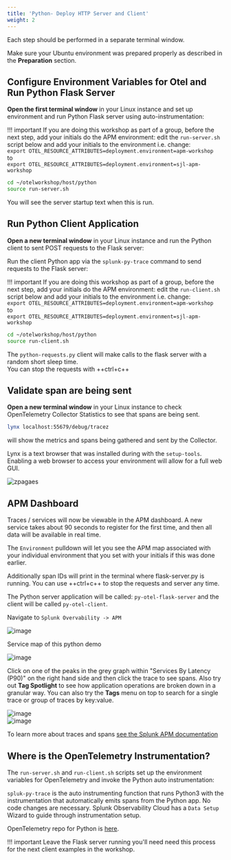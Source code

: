 ```yaml
---
title: 'Python- Deploy HTTP Server and Client'
weight: 2
---
```


Each step should be performed in a separate terminal window.

Make sure your Ubuntu environment was prepared properly as described in the **Preparation** section.  

## Configure Environment Variables for Otel and Run Python Flask Server

**Open the first terminal window** in your Linux instance and set up environment and run Python Flask server using auto-instrumentation:

!!! important
    If you are doing this workshop as part of a group, before the next step, add your initials do the APM environment:
    edit the `run-server.sh` script below and add your initials to the environment i.e. change:  
    `export OTEL_RESOURCE_ATTRIBUTES=deployment.environment=apm-workshop`  
    to    
    `export OTEL_RESOURCE_ATTRIBUTES=deployment.environment=sjl-apm-workshop`  

```bash
cd ~/otelworkshop/host/python
source run-server.sh
```

You will see the server startup text when this is run.

## Run Python Client Application

**Open a new terminal window** in your Linux instance and run the Python client to sent POST requests to the Flask server:  

Run the client Python app via the `splunk-py-trace` command to send requests to the Flask server:  

!!! important
    If you are doing this workshop as part of a group, before the next step, add your initials do the APM environment:
    edit the `run-client.sh` script below and add your initials to the environment i.e. change:  
    `export OTEL_RESOURCE_ATTRIBUTES=deployment.environment=apm-workshop`  
    to    
    `export OTEL_RESOURCE_ATTRIBUTES=deployment.environment=sjl-apm-workshop`  

```bash
cd ~/otelworkshop/host/python
source run-client.sh
```

The `python-requests.py` client will make calls to the flask server with a random short sleep time.  
You can stop the requests with ++ctrl+c++

## Validate span are being sent

**Open a new terminal window** in your Linux instance to check OpenTelemetry Collector Statistics to see that spans are being sent.

```bash
lynx localhost:55679/debug/tracez
```
will show the metrics and spans being gathered and sent by the Collector.  

Lynx is a text browser that was installed during with the `setup-tools`. Enabling a web browser to access your environment will allow for a full web GUI.  

![zpagaes](../../../images/06-zpages.png)

## APM Dashboard

Traces / services will now be viewable in the APM dashboard. A new service takes about 90 seconds to register for the first time, and then all data will be available in real time.  

The `Environment` pulldown will let you see the APM map associated with your individual environment that you set with your initials if this was done earlier.  
  
Additionally span IDs will print in the terminal where flask-server.py is running. You can use ++ctrl+c++ to stop the requests and server any time.  

The Python server application will be called: `py-otel-flask-server`  and the client will be called `py-otel-client`.  

Navigate to `Splunk Overvability -> APM`

![image](../../../images/07-apm.png)

Service map of this python demo  

![image](../../../images/08-python.png)

Click on one of the peaks in the grey graph within "Services By Latency (P90)" on the right hand side and then click the trace to see spans. Also try out **Tag Spotlight** to see how application operations are broken down in a granular way. You can also try the **Tags** menu on top to search for a single trace or group of traces by key:value.

![image](../../../images/09-pythontraces.png)  
![image](../../../images/10-pythonspans.png)  

To learn more about traces and spans [see the Splunk APM documentation](https://docs.splunk.com/Observability/apm/terms-concepts/traces-spans.html#apm-traces-spans)

## Where is the OpenTelemetry Instrumentation?

The `run-server.sh` and `run-client.sh` scripts set up the environment variables for OpenTelemetry and invoke the Python auto instrumentation:  

`spluk-py-trace` is the auto instrumenting function that runs Python3 with the instrumentation that automatically emits spans from the Python app. No code changes are necessary. Splunk Observability Cloud has a `Data Setup` Wizard to guide through instrumentation setup.

OpenTelemetry repo for Python is [here](https://github.com/splunk/splunk-otel-python).

!!! important
    Leave the Flask server running you'll need need this process for the next client examples in the workshop.